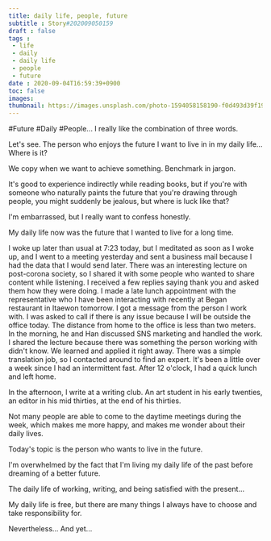 ```yaml
---
title: daily life, people, future
subtitle : Story#202009050159
draft : false
tags :
 - life
 - daily
 - daily life
 - people
 - future
date : 2020-09-04T16:59:39+0900
toc: false
images: 
thumbnail: https://images.unsplash.com/photo-1594058158190-f0d493d39f19?ixlib=rb-1.2.1&q=80&fm=jpg&crop=entropy&cs=tinysrgb&w=1080&fit=max&ixid=eyJhcHBfaWQiOjE1NTU0OX0
---
```


#Future #Daily #People... I really like the combination of three words.  

Let's see. The person who enjoys the future I want to live in in my daily life... Where is it?  

We copy when we want to achieve something. Benchmark in jargon.  

It's good to experience indirectly while reading books, but if you're with someone who naturally paints the future that you're drawing through people, you might suddenly be jealous, but where is luck like that?  

I'm embarrassed, but I really want to confess honestly.  

My daily life now was the future that I wanted to live for a long time.  

I woke up later than usual at 7:23 today, but I meditated as soon as I woke up, and I went to a meeting yesterday and sent a business mail because I had the data that I would send later. There was an interesting lecture on post-corona society, so I shared it with some people who wanted to share content while listening. I received a few replies saying thank you and asked them how they were doing. I made a late lunch appointment with the representative who I have been interacting with recently at Began restaurant in Itaewon tomorrow. I got a message from the person I work with. I was asked to call if there is any issue because I will be outside the office today. The distance from home to the office is less than two meters. In the morning, he and Han discussed SNS marketing and handled the work. I shared the lecture because there was something the person working with didn't know. We learned and applied it right away. There was a simple translation job, so I contacted around to find an expert. It's been a little over a week since I had an intermittent fast. After 12 o'clock, I had a quick lunch and left home.  

In the afternoon, I write at a writing club. An art student in his early twenties, an editor in his mid thirties, at the end of his thirties.  

Not many people are able to come to the daytime meetings during the week, which makes me more happy, and makes me wonder about their daily lives.  

Today's topic is the person who wants to live in the future.  

I'm overwhelmed by the fact that I'm living my daily life of the past before dreaming of a better future.  

The daily life of working, writing, and being satisfied with the present...  

My daily life is free, but there are many things I always have to choose and take responsibility for.  

Nevertheless... And yet...  

  

